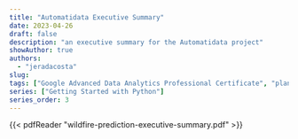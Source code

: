 ```yaml
---
title: "Automatidata Executive Summary"
date: 2023-04-26
draft: false
description: "an executive summary for the Automatidata project"
showAuthor: true
authors:
  - "jeradacosta"
slug:
tags: ["Google Advanced Data Analytics Professional Certificate", "planning"]
series: ["Getting Started with Python"]
series_order: 3
---
```



{{< pdfReader "wildfire-prediction-executive-summary.pdf" >}}